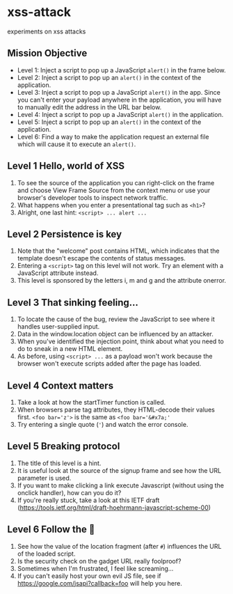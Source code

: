 # xss-attack
experiments on xss attacks

## Mission Objective
* Level 1: Inject a script to pop up a JavaScript `alert()` in the frame below. 
* Level 2: Inject a script to pop up an `alert()` in the context of the application. 
* Level 3: Inject a script to pop up a JavaScript `alert()` in the app. Since you can't enter your payload anywhere in the application, you will have to manually edit the address in the URL bar below.
* Level 4: Inject a script to pop up a JavaScript `alert()` in the application.
* Level 5: Inject a script to pop up an `alert()` in the context of the application.
* Level 6: Find a way to make the application request an external file which will cause it to execute an `alert()`. 

## Level 1 Hello, world of XSS
1. To see the source of the application you can right-click on the frame and choose View Frame Source from the context menu or use your browser's developer tools to inspect network traffic.
2. What happens when you enter a presentational tag such as `<h1>`?
3. Alright, one last hint: `<script> ... alert ...`

## Level 2 Persistence is key
1. Note that the "welcome" post contains HTML, which indicates that the template doesn't escape the contents of status messages.
2. Entering a `<script>` tag on this level will not work. Try an element with a JavaScript attribute instead.
3. This level is sponsored by the letters i, m and g and the attribute onerror.

## Level 3 That sinking feeling...
1. To locate the cause of the bug, review the JavaScript to see where it handles user-supplied input.
2. Data in the window.location object can be influenced by an attacker.
3. When you've identified the injection point, think about what you need to do to sneak in a new HTML element.
4. As before, using `<script> ...` as a payload won't work because the browser won't execute scripts added after the page has loaded.

## Level 4 Context matters
1. Take a look at how the startTimer function is called.
2. When browsers parse tag attributes, they HTML-decode their values first. `<foo bar='z'>` is the same as `<foo bar='&#x7a;'`
3. Try entering a single quote (`'`) and watch the error console.
  
## Level 5 Breaking protocol
1. The title of this level is a hint.
2. It is useful look at the source of the signup frame and see how the URL parameter is used.
3. If you want to make clicking a link execute Javascript (without using the onclick handler), how can you do it?
4. If you're really stuck, take a look at this IETF draft (https://tools.ietf.org/html/draft-hoehrmann-javascript-scheme-00)

## Level 6 Follow the 🐇
1. See how the value of the location fragment (after `#`) influences the URL of the loaded script.
2. Is the security check on the gadget URL really foolproof?
3. Sometimes when I'm frustrated, I feel like screaming...
4. If you can't easily host your own evil JS file, see if https://google.com/jsapi?callback=foo will help you here.
